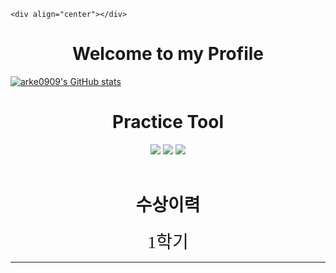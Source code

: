     <div align="center"></div>

# <center> Welcome to my Profile <center>



[![arke0909's GitHub stats](https://github-readme-stats.vercel.app/api?username=arke0909)](https://github.com/anuraghazra/github-readme-stats)

# <center> Practice Tool</center>

<center>

<img src="https://img.shields.io/badge/github-181717?style=for-the-badge&logo=github&logoColor=white">
<img src="https://img.shields.io/badge/Unity-181717?style=for-the-badge&logo=unity&logoColor=white">
<img src="https://img.shields.io/badge/C++
-181717?style=for-the-badge&logo=cplusplus&logoColor=white">

</center>
<br>

# <center> 수상이력 </center>
<center>  <sapn class="font-bold" style="font-family:양진체; font-size:2em;">1학기 </span> </center>


---
